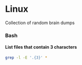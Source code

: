 # Linux
Collection of random brain dumps

### Bash
#### List files that contain 3 characters 
```bash
grep -l -E '.{3}' *
```

